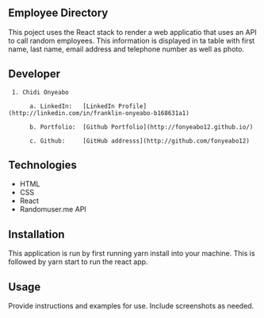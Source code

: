 ## Employee Directory
This poject uses the React stack to render a web applicatio that uses an API to call random employees. This information is displayed in ta table with first name, last name, email address and telephone number as well as photo.

## Developer

     1. Chidi Onyeabo

          a. LinkedIn:   [LinkedIn Profile](http://linkedin.com/in/franklin-onyeabo-b168631a1)

          b. Portfolio:  [Github Portfolio](http://fonyeabo12.github.io/)

          c. Github:     [GitHub addresss](http://github.com/fonyeabo12)
          
 
## Technologies
* HTML
* CSS
* React
* Randomuser.me API


## Installation

This application is run by first running yarn install into your machine. This is followed by yarn start to run the react app.

## Usage

Provide instructions and examples for use. Include screenshots as needed.


